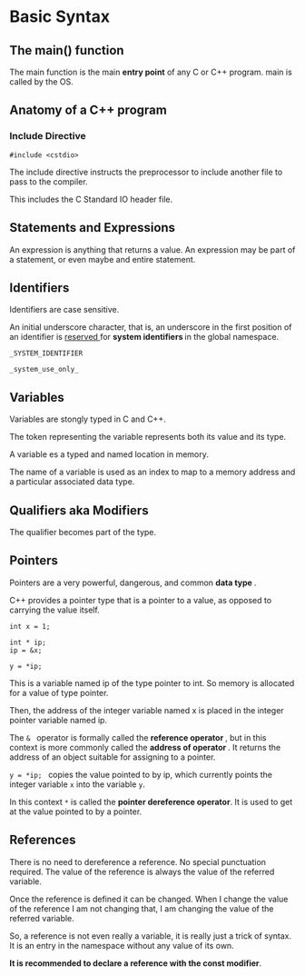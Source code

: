 # Basic Syntax

## The main() function
The main function is the main <b>entry point</b> of any C or C++ program.
main is called by the OS.

## Anatomy of a C++ program

### Include Directive
``` 
#include <cstdio>
```

The include directive instructs the preprocessor to include another file to pass to the compiler.

This includes the C Standard IO header file.

## Statements and Expressions

An expression is anything that returns a value.
An expression may be part of  a statement, or even maybe and entire statement.

## Identifiers

Identifiers are case sensitive.

An initial underscore character, that is, an underscore in the first position of an identifier is <u>reserved </u> for <b> system identifiers </b> in the global namespace.

``` _SYSTEM_IDENTIFIER ```

``` _system_use_only_ ```

## Variables

Variables are stongly typed in C and C++.

The token representing the variable represents both its value and its type.

A variable es a typed and named location in memory.

The name of a variable is used as an index to map to a memory address and a particular associated data type.

## Qualifiers aka Modifiers

The qualifier becomes part of the type.

## Pointers

Pointers are a very powerful, dangerous, and common <b> data type </b>.

C++ provides a pointer type that is a pointer to a value, as opposed to carrying the value itself.

``` 
int x = 1;

int * ip; 
ip = &x;

y = *ip;
```

This is a variable named ip of the type pointer to int. So memory is allocated for a value of type pointer.

Then, the address of the integer variable named x is placed in the integer pointer variable named ip.

The ```& ``` operator is formally called the <b>reference operator </b>, but in this context is more commonly called the <b>address of operator </b>. It returns the address of an object suitable for assigning to a pointer.

```y = *ip; ``` copies the value pointed to by ip, which currently points the integer variable ```x``` into the variable ```y```.

In this context ```*``` is called the <b>pointer dereference operator</b>. It is used to get at the value pointed to by a pointer.

## References

There is no need to dereference a reference. No special punctuation required. 
The value of the reference is always the value of the referred variable.

Once the reference is defined it can be changed. When I change the value of the reference I am not changing that, I am changing the value of the referred variable.

So, a reference is not even really a variable, it is really just a trick of syntax. It is an entry in the namespace without any value of its own.

<b>It is recommended to declare a reference with the const modifier</b>.


